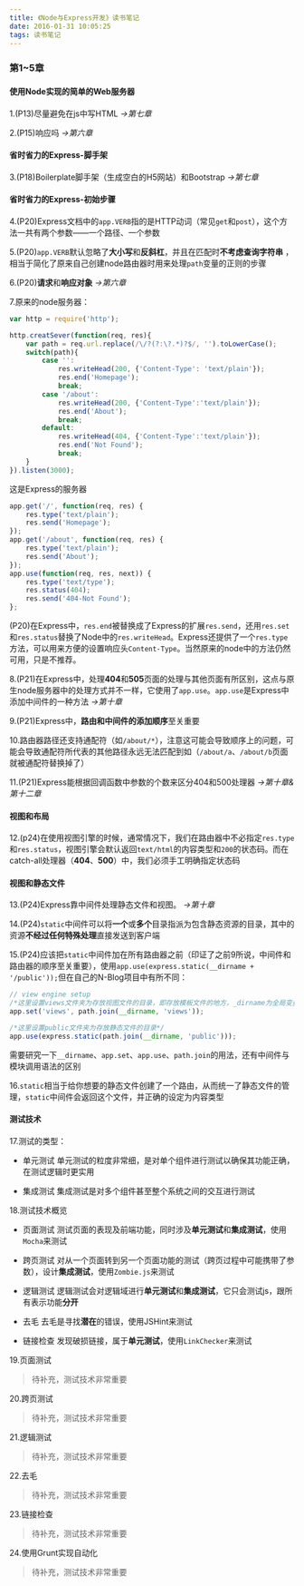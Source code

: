 ```yaml
---
title: 《Node与Express开发》读书笔记
date: 2016-01-31 10:05:25
tags: 读书笔记
---
```


### 第1~5章

#### 使用Node实现的简单的Web服务器

1.(P13)尽量避免在js中写HTML *->第七章*

2.(P15)响应吗 *->第六章*

<!-- more -->

#### 省时省力的Express-脚手架

3.(P18)Boilerplate脚手架（生成空白的H5网站）和Bootstrap *->第七章*

#### 省时省力的Express-初始步骤

4.(P20)Express文档中的`app.VERB`指的是HTTP动词（常见`get`和`post`），这个方法一共有两个参数——一个路径、一个参数

5.(P20)`app.VERB`默认忽略了**大小写**和**反斜杠**，并且在匹配时**不考虑查询字符串** ，相当于简化了原来自己创建node路由器时用来处理`path`变量的正则的步骤

6.(P20)**请求**和**响应对象** *->第六章*

7.原来的node服务器：
```javascript
var http = require('http');

http.creatSever(function(req, res){
	var path = req.url.replace(/\/?(?:\?.*)?$/, '').toLowerCase();
	switch(path){
		case '':
			res.writeHead(200, {'Content-Type': 'text/plain'});
			res.end('Homepage');
			break;
		case '/about':
			res.writeHead(200, {'Content-Type':'text/plain'});
			res.end('About');
			break;
		default:
			res.writeHead(404, {'Content-Type':'text/plain'});
			res.end('Not Found');
			break;
	}
}).listen(3000);
```

这是Express的服务器
```javascript
app.get('/', function(req, res) {
	res.type('text/plain');
	res.send('Homepage');
});
app.get('/about', function(req, res) {
	res.type('text/plain');
	res.send('About');
});
app.use(function(req, res, next)) {
	res.type('text/type');
	res.status(404);
	res.send('404-Not Found');
};
```
(P20)在Express中，`res.end`被替换成了Express的扩展`res.send`，还用`res.set`和`res.status`替换了Node中的`res.writeHead`。Express还提供了一个`res.type`方法，可以用来方便的设置响应头`Content-Type`。当然原来的node中的方法仍然可用，只是不推荐。

8.(P21)在Express中，处理**404**和**505**页面的处理与其他页面有所区别，这点与原生node服务器中的处理方式并不一样，它使用了`app.use`。`app.use`是Express中添加中间件的一种方法 *->第十章*

9.(P21)Express中，**路由和中间件的添加顺序**至关重要

10.路由器路径还支持通配符（如`/about/*`），注意这可能会导致顺序上的问题，可能会导致通配符所代表的其他路径永远无法匹配到如（`/about/a`、`/about/b`页面就被通配符替换掉了）

11.(P21)Express能根据回调函数中参数的个数来区分404和500处理器 *->第十章&第十二章*

#### 视图和布局

12.(p24)在使用视图引擎的时候，通常情况下，我们在路由器中不必指定`res.type`和`res.status`，视图引擎会默认返回`text/html`的内容类型和`200`的状态码。而在catch-all处理器（**404**、**500**）中，我们必须手工明确指定状态码

#### 视图和静态文件
13.(P24)Express靠中间件处理静态文件和视图。 *->第十章*

14.(P24)`static`中间件可以将**一个**或**多个**目录指派为包含静态资源的目录，其中的资源**不经过任何特殊处理**直接发送到客户端

15.(P24)应该把`static`中间件加在所有路由器之前（印证了之前9所说，中间件和路由器的顺序至关重要），使用`app.use(express.static(__dirname + '/public'));`但在自己的N-Blog项目中有所不同：
```javascript
// view engine setup
/*这里设置views文件夹为存放视图文件的目录，即存放模板文件的地方，_dirname为全局变量，存储当前正在执行的脚本所在的目录*/
app.set('views', path.join(__dirname, 'views'));

/*这里设置public文件夹为存放静态文件的目录*/
app.use(express.static(path.join(__dirname, 'public')));
```
需要研究一下`__dirname`、`app.set`、`app.use`、`path.join`的用法，还有中间件与模块调用语法的区别

16.`static`相当于给你想要的静态文件创建了一个路由，从而统一了静态文件的管理，`static`中间件会返回这个文件，并正确的设定为内容类型

#### 测试技术
17.测试的类型：

* 单元测试
单元测试的粒度非常细，是对单个组件进行测试以确保其功能正确，在测试逻辑时更实用

* 集成测试
集成测试是对多个组件甚至整个系统之间的交互进行测试

18.测试技术概览

* 页面测试
测试页面的表现及前端功能，同时涉及**单元测试**和**集成测试**，使用`Mocha`来测试

* 跨页测试
对从一个页面转到另一个页面功能的测试（跨页过程中可能携带了参数），设计**集成测试**，使用`Zombie.js`来测试

* 逻辑测试
逻辑测试会对逻辑域进行**单元测试**和**集成测试**，它只会测试js，跟所有表示功能**分开**

* 去毛
去毛是寻找**潜在**的错误，使用JSHint来测试

* 链接检查
发现破损链接，属于**单元测试**，使用`LinkChecker`来测试

19.页面测试
> 待补充，测试技术非常重要

20.跨页测试
> 待补充，测试技术非常重要

21.逻辑测试
> 待补充，测试技术非常重要

22.去毛
> 待补充，测试技术非常重要

23.链接检查
> 待补充，测试技术非常重要

24.使用Grunt实现自动化
> 待补充，测试技术非常重要
